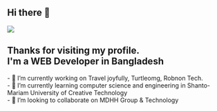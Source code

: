## Hi there 👋
<img src="https://media.licdn.com/dms/image/D4D16AQGHKNk7E5lGWA/profile-displaybackgroundimage-shrink_350_1400/0/1720270395134?e=1726099200&v=beta&t=Nm_if-C4d9mhfOzS6A_T4YqNlsRCzl5f6VK9uGiklqA">
<h2>Thanks for visiting my profile.<br> I'm a WEB Developer in Bangladesh </h2>
<script src="https://tryhackme.com/badge/3366616"></script>
- 🔭 I’m currently working on Travel joyfully, Turtleomg, Robnon Tech.<br>
- 🌱 I’m currently learning computer science and engineering in  Shanto-Mariam University of Creative Technology <br>
- 👯 I’m looking to collaborate on MDHH Group & Technology<br>
<!-- 
- 🤔 I’m looking for help with ...
- 💬 Ask me about ...
- 📫 How to reach me: ...
- 😄 Pronouns: ...
- ⚡ Fun fact: ...
-->

